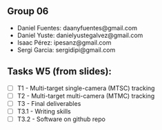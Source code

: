 ## Group 06
<ul>
  <li>Daniel Fuentes: daanyfuentes@gmail.com </li>
  <li>Daniel Yuste: danielyustegalvez@gmail.com </li>
  <li>Isaac Pérez: ipesanz@gmail.com </li>
  <li>Sergi Garcia: sergidipi@gmail.com </li>
</ul>


## Tasks W5 (from slides):

- [ ] T1 - Multi-target single-camera (MTSC) tracking
- [ ] T2 - Multi-target multi-camera (MTMC) tracking
- [ ] T3 - Final deliverables
- [ ] T3.1 - Writing skills
- [ ] T3.2 - Software on github repo
